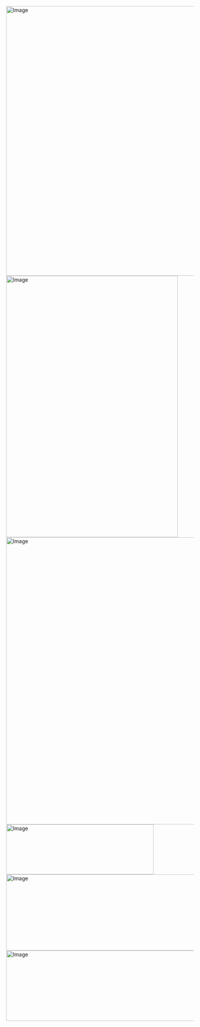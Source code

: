 <img width="1200" height="723" alt="Image" src="https://github.com/user-attachments/assets/7c8be279-c5c2-4050-8176-a0c146da0cc9" />
<img width="461" height="701" alt="Image" src="https://github.com/user-attachments/assets/0ec01c76-6a5d-48e9-be0c-d96ac2414ec6" />
<img width="723" height="770" alt="Image" src="https://github.com/user-attachments/assets/a94bbf40-37e1-45be-a277-3de056765703" />
<img width="396" height="134" alt="Image" src="https://github.com/user-attachments/assets/db6da1a0-56c2-42bc-8ca0-03b627a8600b" />
<img width="528" height="204" alt="Image" src="https://github.com/user-attachments/assets/fd0990d8-2996-4959-85c2-e40e4beebbc7" />
<img width="587" height="189" alt="Image" src="https://github.com/user-attachments/assets/38501d6c-4870-4a86-a648-09a76cc4bd0a" />
